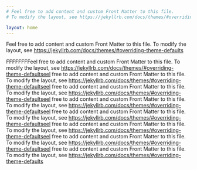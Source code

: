 ```yaml
---
# Feel free to add content and custom Front Matter to this file.
# To modify the layout, see https://jekyllrb.com/docs/themes/#overriding-theme-defaults

layout: home
---
```

Feel free to add content and custom Front Matter to this file.
To modify the layout, see https://jekyllrb.com/docs/themes/#overriding-theme-defaults


FFFFFFFFeel free to add content and custom Front Matter to this file.
To modify the layout, see https://jekyllrb.com/docs/themes/#overriding-theme-defaultseel free to add content and custom Front Matter to this file.
To modify the layout, see https://jekyllrb.com/docs/themes/#overriding-theme-defaultseel free to add content and custom Front Matter to this file.
To modify the layout, see https://jekyllrb.com/docs/themes/#overriding-theme-defaultseel free to add content and custom Front Matter to this file.
To modify the layout, see https://jekyllrb.com/docs/themes/#overriding-theme-defaultseel free to add content and custom Front Matter to this file.
To modify the layout, see https://jekyllrb.com/docs/themes/#overriding-theme-defaultseel free to add content and custom Front Matter to this file.
To modify the layout, see https://jekyllrb.com/docs/themes/#overriding-theme-defaultseel free to add content and custom Front Matter to this file.
To modify the layout, see https://jekyllrb.com/docs/themes/#overriding-theme-defaultseel free to add content and custom Front Matter to this file.
To modify the layout, see https://jekyllrb.com/docs/themes/#overriding-theme-defaults
